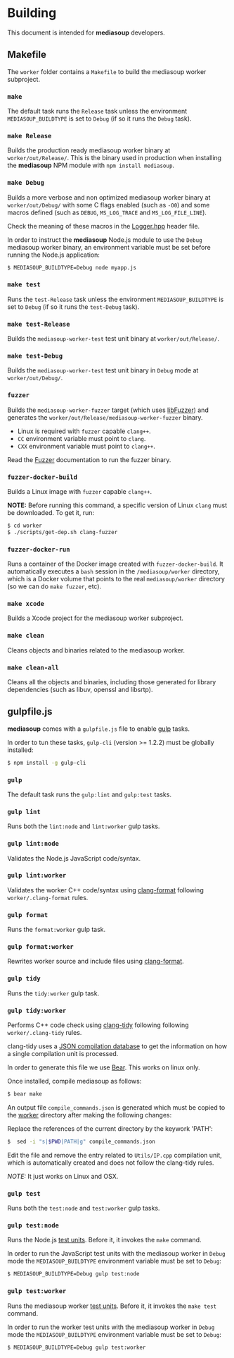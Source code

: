 # Building

This document is intended for **mediasoup** developers.


## Makefile

The `worker` folder contains a `Makefile` to build the mediasoup worker subproject.


### `make`

The default task runs the `Release` task unless the environment `MEDIASOUP_BUILDTYPE` is set to `Debug` (if so it runs the `Debug` task).


### `make Release`

Builds the production ready mediasoup worker binary at `worker/out/Release/`. This is the binary used in production when installing the **mediasoup** NPM module with `npm install mediasoup`.


### `make Debug`

Builds a more verbose and non optimized mediasoup worker binary at `worker/out/Debug/` with some C flags enabled (such as `-O0`) and some macros defined (such as `DEBUG`, `MS_LOG_TRACE` and `MS_LOG_FILE_LINE`).

Check the meaning of these macros in the [Logger.hpp](worker/include/Logger.hpp) header file.

In order to instruct the **mediasoup** Node.js module to use the `Debug` mediasoup worker binary, an environment variable must be set before running the Node.js application:

```bash
$ MEDIASOUP_BUILDTYPE=Debug node myapp.js
```


### `make test`

Runs the `test-Release` task unless the environment `MEDIASOUP_BUILDTYPE` is set to `Debug` (if so it runs the `test-Debug` task).


### `make test-Release`

Builds the `mediasoup-worker-test` test unit binary at `worker/out/Release/`.


### `make test-Debug`

Builds the `mediasoup-worker-test` test unit binary in `Debug` mode at `worker/out/Debug/`.


### `fuzzer`

Builds the `mediasoup-worker-fuzzer` target (which uses [libFuzzer](http://llvm.org/docs/LibFuzzer.html)) and generates the `worker/out/Release/mediasoup-worker-fuzzer` binary.

* Linux is required with `fuzzer` capable `clang++`.
* `CC` environment variable must point to `clang`.
* `CXX` environment variable must point to `clang++`.

Read the [Fuzzer](Fuzzer.md) documentation to run the fuzzer binary.


### `fuzzer-docker-build`

Builds a Linux image with `fuzzer` capable `clang++`.

**NOTE:** Before running this command, a specific version of Linux `clang` must be downloaded. To get it, run:

```bash
$ cd worker
$ ./scripts/get-dep.sh clang-fuzzer
```


### `fuzzer-docker-run`

Runs a container of the Docker image created with `fuzzer-docker-build`. It automatically executes a `bash` session in the `/mediasoup/worker` directory, which is a Docker volume that points to the real `mediasoup/worker` directory (so we can do `make fuzzer`, etc).


### `make xcode`

Builds a Xcode project for the mediasoup worker subproject.


### `make clean`

Cleans objects and binaries related to the mediasoup worker.


### `make clean-all`

Cleans all the objects and binaries, including those generated for library dependencies (such as libuv, openssl and libsrtp).


## gulpfile.js

**mediasoup** comes with a `gulpfile.js` file to enable [gulp](https://www.npmjs.com/package/gulp) tasks.

In order to tun these tasks, `gulp-cli` (version >= 1.2.2) must be globally installed:

```bash
$ npm install -g gulp-cli
```


### `gulp`

The default task runs the `gulp:lint` and `gulp:test` tasks.


### `gulp lint`

Runs both the `lint:node` and `lint:worker` gulp tasks.


### `gulp lint:node`

Validates the Node.js JavaScript code/syntax.


### `gulp lint:worker`

Validates the worker C++ code/syntax using [clang-format](https://clang.llvm.org/docs/ClangFormat.html) following `worker/.clang-format` rules.


### `gulp format`

Runs the `format:worker` gulp task.


### `gulp format:worker`

Rewrites worker source and include files using [clang-format](https://clang.llvm.org/docs/ClangFormat.html).


### `gulp tidy`


Runs the `tidy:worker` gulp task.


### `gulp tidy:worker`

Performs C++ code check using [clang-tidy](http://clang.llvm.org/extra/clang-tidy/) following following `worker/.clang-tidy` rules.

clang-tidy uses a [JSON compilation database](http://clang.llvm.org/docs/JSONCompilationDatabase.html) to get the information on how a single compilation unit is processed.

In order to generate this file we use [Bear](https://github.com/rizsotto/Bear). This works on linux only.

Once installed, compile mediasoup as follows:

```bash
$ bear make
```
An output file `compile_commands.json` is generated which must be copied to the [worker](worker/) directory after making the following changes:

Replace the references of the current directory by the keywork 'PATH':

```bash
$  sed -i "s|$PWD|PATH|g" compile_commands.json
```

Edit the file and remove the entry related to `Utils/IP.cpp` compilation unit, which is automatically created and does not follow the clang-tidy rules.

*NOTE:* It just works on Linux and OSX.


### `gulp test`

Runs both the `test:node` and `test:worker` gulp tasks.


### `gulp test:node`

Runs the Node.js [test units](test/). Before it, it invokes the `make` command.

In order to run the JavaScript test units with the mediasoup worker in `Debug` mode the `MEDIASOUP_BUILDTYPE` environment variable must be set to `Debug`:

```bash
$ MEDIASOUP_BUILDTYPE=Debug gulp test:node
```


### `gulp test:worker`

Runs the mediasoup worker [test units](worker/test/). Before it, it invokes the `make test` command.

In order to run the worker test units with the mediasoup worker in `Debug` mode the `MEDIASOUP_BUILDTYPE` environment variable must be set to `Debug`:

```bash
$ MEDIASOUP_BUILDTYPE=Debug gulp test:worker
```
